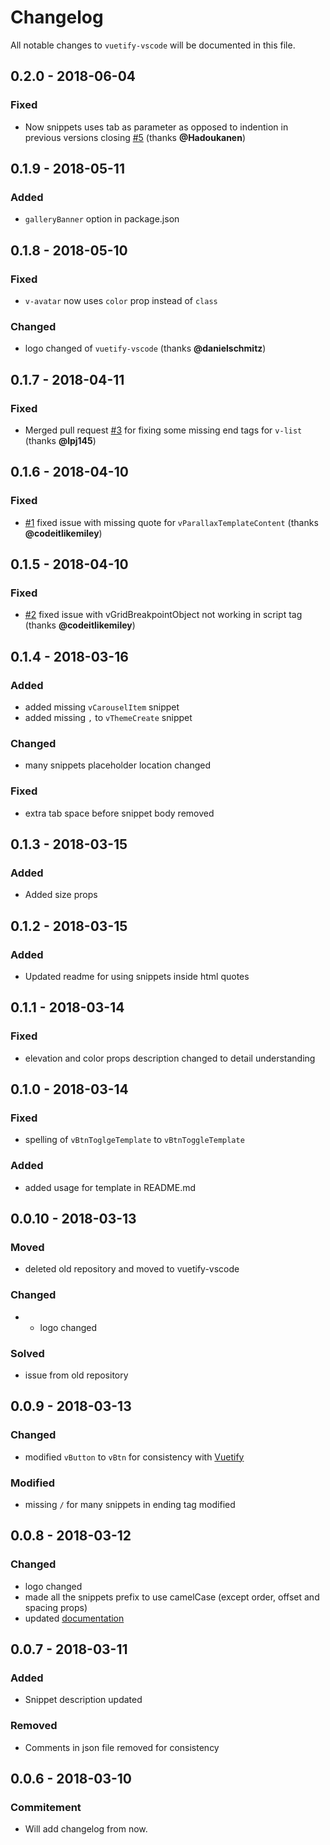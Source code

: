 # Changelog
All notable changes to `vuetify-vscode` will be documented in this file.

## 0.2.0 - 2018-06-04
### Fixed
- Now snippets uses tab as parameter as opposed to indention in previous versions closing [#5](https://github.com/vuetifyjs/vuetify-vscode/issues/5) (thanks **@Hadoukanen**)

## 0.1.9 - 2018-05-11
### Added
- `galleryBanner` option in package.json

## 0.1.8 - 2018-05-10
### Fixed
- `v-avatar` now uses `color` prop instead of `class`
### Changed
- logo changed of `vuetify-vscode` (thanks **@danielschmitz**)

## 0.1.7 - 2018-04-11
### Fixed
- Merged pull request [#3](https://github.com/vuetifyjs/vuetify-vscode/pull/3) for fixing some missing end tags for `v-list` (thanks **@lpj145**)

## 0.1.6 - 2018-04-10
### Fixed
- [#1](https://github.com/vuetifyjs/vuetify-vscode/issues/1) fixed issue with missing quote for `vParallaxTemplateContent` (thanks **@codeitlikemiley**)

## 0.1.5 - 2018-04-10
### Fixed
- [#2](https://github.com/vuetifyjs/vuetify-vscode/issues/2) fixed issue with vGridBreakpointObject not working in script tag (thanks **@codeitlikemiley**)

## 0.1.4 - 2018-03-16
### Added
- added missing `vCarouselItem` snippet
- added missing `,` to `vThemeCreate` snippet
### Changed
- many snippets placeholder location changed
### Fixed
- extra tab space before snippet body removed

## 0.1.3 - 2018-03-15
### Added
- Added size props

## 0.1.2 - 2018-03-15
### Added
- Updated readme for using snippets inside html quotes

## 0.1.1 - 2018-03-14
### Fixed
- elevation and color props description changed to detail understanding

## 0.1.0 - 2018-03-14
### Fixed
- spelling of `vBtnToglgeTemplate` to `vBtnToggleTemplate`
### Added
- added usage for template in README.md
## 0.0.10 - 2018-03-13
### Moved
- deleted old repository and moved to vuetify-vscode
### Changed
- - logo changed
### Solved
- issue from old repository

## 0.0.9 - 2018-03-13
### Changed
- modified `vButton` to `vBtn` for consistency with [Vuetify](https://vuetifyjs.com/)
### Modified
- missing `/` for many snippets in ending tag modified

## 0.0.8 - 2018-03-12
### Changed
- logo changed
- made all the snippets prefix to use camelCase (except order, offset and spacing props)
- updated [documentation](https://github.com/vuetifyjs/vuetify-vscode/blob/master/documentation.md)

## 0.0.7 - 2018-03-11
### Added
- Snippet description updated
### Removed
- Comments in json file removed for consistency

## 0.0.6 - 2018-03-10
### Commitement
- Will add changelog from now.
